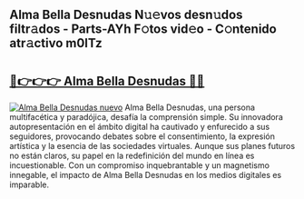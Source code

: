 ## Alma Bella Desnudas N𝚞𝚎vos desn𝚞dos filtr𝚊dos - Parts-AYh F𝚘tos vid𝚎o - C𝚘ntenido atr𝚊ctivo m0ITz

# <h2><a href="http://mb7evw.tromn.icu/?c=Alma+Bella+Desnudas">🔗👉👉👉 Alma Bella Desnudas 🔗🔗</a></h2>

[![Alma Bella Desnudas nuevo](https://i.imgur.com/pEAQMta.gif)](http://mb7evw.tromn.icu/?c=Alma+Bella+Desnudas)
Alma Bella Desnudas, una persona multifacética y paradójica, desafía la comprensión simple. Su innovadora autopresentación en el ámbito digital ha cautivado y enfurecido a sus seguidores, provocando debates sobre el consentimiento, la expresión artística y la esencia de las sociedades virtuales. Aunque sus planes futuros no están claros, su papel en la redefinición del mundo en línea es incuestionable. Con un compromiso inquebrantable y un magnetismo innegable, el impacto de Alma Bella Desnudas en los medios digitales es imparable.
